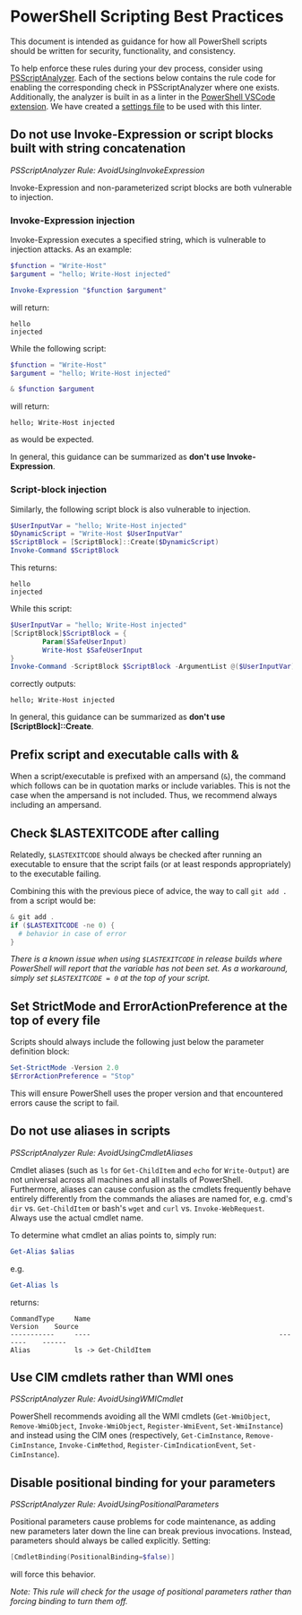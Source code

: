 # PowerShell Scripting Best Practices

This document is intended as guidance for how all PowerShell scripts should be written for security, functionality, and consistency.

To help enforce these rules during your dev process, consider using [PSScriptAnalyzer](https://github.com/PowerShell/PSScriptAnalyzer). Each of the sections below contains the rule code for enabling the corresponding check in PSScriptAnalyzer where one exists. Additionally, the analyzer is built in as a linter in the [PowerShell VSCode extension](https://marketplace.visualstudio.com/items?itemName=ms-vscode.PowerShell). We have created a [settings file](/eng/common/PSScriptAnalyzer.psd1) to be used with this linter.

## Do not use Invoke-Expression or script blocks built with string concatenation

*PSScriptAnalyzer Rule: AvoidUsingInvokeExpression*

Invoke-Expression and non-parameterized script blocks are both vulnerable to injection.

### Invoke-Expression injection

Invoke-Expression executes a specified string, which is vulnerable to injection attacks. As an example:

```powershell
$function = "Write-Host"
$argument = "hello; Write-Host injected"

Invoke-Expression "$function $argument"
```

will return:

```console
hello
injected
```

While the following script:

```powershell
$function = "Write-Host"
$argument = "hello; Write-Host injected"

& $function $argument
```

will return:

```console
hello; Write-Host injected
```

as would be expected.

In general, this guidance can be summarized as **don't use Invoke-Expression**.

### Script-block injection

Similarly, the following script block is also vulnerable to injection.

```powershell
$UserInputVar = "hello; Write-Host injected"
$DynamicScript = "Write-Host $UserInputVar"
$ScriptBlock = [ScriptBlock]::Create($DynamicScript)
Invoke-Command $ScriptBlock
```

This returns:

```console
hello
injected
```

While this script:

```powershell
$UserInputVar = "hello; Write-Host injected"
[ScriptBlock]$ScriptBlock = {
        Param($SafeUserInput)
        Write-Host $SafeUserInput
}
Invoke-Command -ScriptBlock $ScriptBlock -ArgumentList @($UserInputVar)
```

correctly outputs:

```console
hello; Write-Host injected
```

In general, this guidance can be summarized as **don't use [ScriptBlock]::Create**.

## Prefix script and executable calls with &

When a script/executable is prefixed with an ampersand (`&`), the command which follows can be in quotation marks or include variables. This is not the case when the ampersand is not included. Thus, we recommend always including an ampersand.

## Check $LASTEXITCODE after calling

Relatedly, `$LASTEXITCODE` should always be checked after running an executable to ensure that the script fails (or at least responds appropriately) to the executable failing.

Combining this with the previous piece of advice, the way to call `git add .` from a script would be:

```powershell
& git add .
if ($LASTEXITCODE -ne 0) {
  # behavior in case of error
}
```

*There is a known issue when using `$LASTEXITCODE` in release builds where PowerShell will report that the variable has not been set. As a workaround, simply set `$LASTEXITCODE = 0` at the top of your script.*

## Set StrictMode and ErrorActionPreference at the top of every file

Scripts should always include the following just below the parameter definition block:

```powershell
Set-StrictMode -Version 2.0
$ErrorActionPreference = "Stop"
```

This will ensure PowerShell uses the proper version and that encountered errors cause the script to fail.

## Do not use aliases in scripts

*PSScriptAnalyzer Rule: AvoidUsingCmdletAliases*

Cmdlet aliases (such as `ls` for `Get-ChildItem` and `echo` for `Write-Output`) are not universal across all machines and all installs of PowerShell. Furthermore, aliases can cause confusion as the cmdlets frequently behave entirely differently from the commands the aliases are named for, e.g. cmd's `dir` vs. `Get-ChildItem` or bash's `wget` and `curl` vs. `Invoke-WebRequest`. Always use the actual cmdlet name.

To determine what cmdlet an alias points to, simply run:

```powershell
Get-Alias $alias
```

e.g.

```powershell
Get-Alias ls
```

returns:

```console
CommandType     Name                                               Version    Source
-----------     ----                                               -------    ------
Alias           ls -> Get-ChildItem
```

## Use CIM cmdlets rather than WMI ones

*PSScriptAnalyzer Rule: AvoidUsingWMICmdlet*

PowerShell recommends avoiding all the WMI cmdlets (`Get-WmiObject`, `Remove-WmiObject`, `Invoke-WmiObject`, `Register-WmiEvent`, `Set-WmiInstance`) and instead using the CIM ones (respectively, `Get-CimInstance`, `Remove-CimInstance`, `Invoke-CimMethod`, `Register-CimIndicationEvent`, `Set-CimInstance`).

## Disable positional binding for your parameters

*PSScriptAnalyzer Rule: AvoidUsingPositionalParameters*

Positional parameters cause problems for code maintenance, as adding new parameters later down the line can break previous invocations. Instead, parameters should always be called explicitly. Setting:

```powershell
[CmdletBinding(PositionalBinding=$false)]
```

will force this behavior.

*Note: This rule will check for the usage of positional parameters rather than forcing binding to turn them off.*